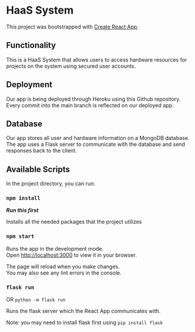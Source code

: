 # HaaS System

This project was bootstrapped with [Create React App](https://github.com/facebook/create-react-app).

## Functionality
This is a HaaS System that allows users to access hardware resources for projects on the system using secured user accounts. 

## Deployment
Our app is being deployed through Heroku using this Github repository. Every commit into the main branch is reflected on our deployed app. 

## Database
Our app stores all user and hardware information on a MongoDB database. The app uses a Flask server to communicate with the database and send responses back to the client.

## Available Scripts

In the project directory, you can run:

### `npm install`
***Run this first***

Installs all the needed packages that the project utilizes

### `npm start`

Runs the app in the development mode.\
Open [http://localhost:3000](http://localhost:3000) to view it in your browser.

The page will reload when you make changes.\
You may also see any lint errors in the console.

### `flask run`
OR `python -m flask run`

Runs the flask server which the React App communicates with.

Note: you may need to install flask first using `pip install flask`
